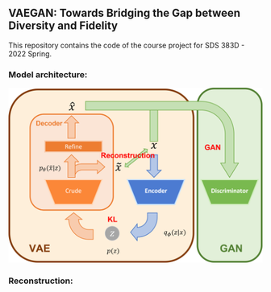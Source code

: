 ## VAEGAN: Towards Bridging the Gap between Diversity and Fidelity

This repository contains the code of the course project for SDS 383D - 2022 Spring.

### Model architecture:

![model architecture](assets/model_architecture.png)

### Reconstruction:


